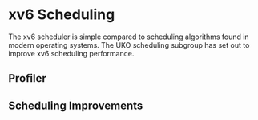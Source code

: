 # xv6 Scheduling

The xv6 scheduler is simple compared to scheduling algorithms found in modern
operating systems. The UKO scheduling subgroup has set out to improve xv6
scheduling performance.

## Profiler

## Scheduling Improvements
